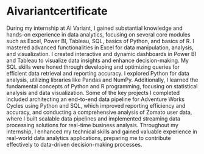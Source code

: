 # Aivariantcertificate
During my internship at AI Variant, I gained substantial knowledge and hands-on experience in data analytics, focusing on several core modules such as Excel, Power BI, Tableau, SQL, basics of Python, and basics of R. I mastered advanced functionalities in Excel for data manipulation, analysis, and visualization. I created interactive and dynamic dashboards in Power BI and Tableau to visualize data insights and enhance decision-making. My SQL skills were honed through developing and optimizing queries for efficient data retrieval and reporting accuracy. I explored Python for data analysis, utilizing libraries like Pandas and NumPy. Additionally, I learned the fundamental concepts of Python and R programming, focusing on statistical analysis and data visualization. Some of the key projects I completed included architecting an end-to-end data pipeline for Adventure Works Cycles using Python and SQL, which improved reporting efficiency and accuracy, and conducting a comprehensive analysis of Zomato user data, where I built scalable data pipelines and implemented streaming data processing solutions for real-time business analysis. Throughout my internship, I enhanced my technical skills and gained valuable experience in real-world data analytics applications, preparing me to contribute effectively to data-driven decision-making processes.

